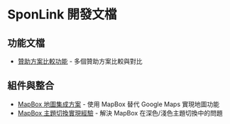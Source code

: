 # SponLink 開發文檔

## 功能文檔

- [贊助方案比較功能](./features/compare-feature.md) - 多個贊助方案比較與對比 

## 組件與整合

- [MapBox 地圖集成方案](./mapbox-integration-proposal.md) - 使用 MapBox 替代 Google Maps 實現地圖功能
- [MapBox 主題切換實現經驗](./mapbox-theme-switching.md) - 解決 MapBox 在深色/淺色主題切換中的問題 